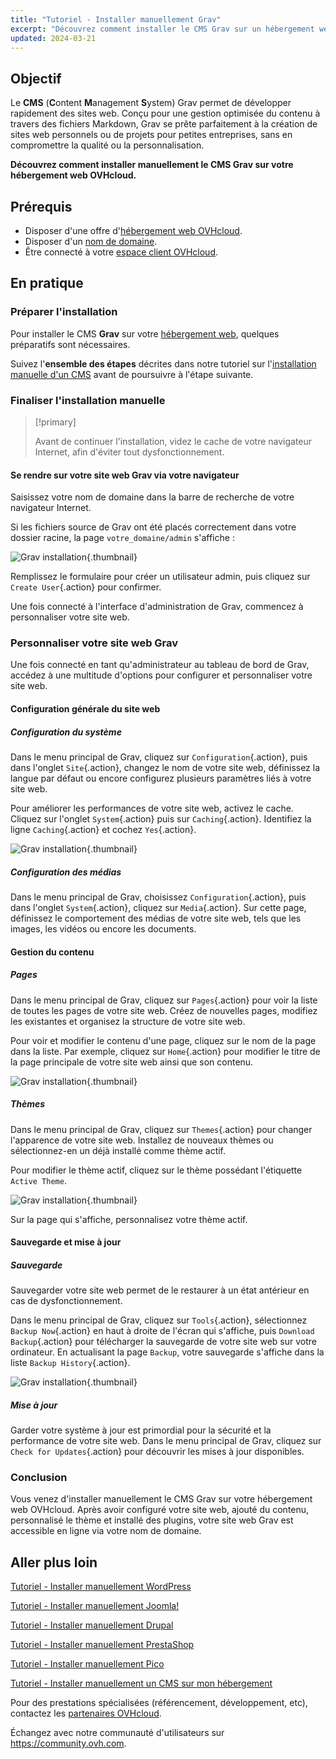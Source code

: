 ```yaml
---
title: "Tutoriel - Installer manuellement Grav"
excerpt: "Découvrez comment installer le CMS Grav sur un hébergement web OVHcloud"
updated: 2024-03-21
---
```


## Objectif

Le **CMS** (**C**ontent **M**anagement **S**ystem) Grav permet de développer rapidement des sites web. Conçu pour une gestion optimisée du contenu à travers des fichiers Markdown, Grav se prête parfaitement à la création de sites web personnels ou de projets pour petites entreprises, sans en compromettre la qualité ou la personnalisation.

**Découvrez comment installer manuellement le CMS Grav sur votre hébergement web OVHcloud.**

## Prérequis

- Disposer d'une offre d'[hébergement web OVHcloud](https://www.ovhcloud.com/fr-ca/web-hosting/).
- Disposer d'un [nom de domaine](https://www.ovhcloud.com/fr-ca/domains/).
- Être connecté à votre [espace client OVHcloud](https://ca.ovh.com/auth/?action=gotomanager&from=https://www.ovh.com/ca/fr/&ovhSubsidiary=qc).

## En pratique

### Préparer l'installation

Pour installer le CMS **Grav** sur votre [hébergement web](https://www.ovhcloud.com/fr-ca/web-hosting/), quelques préparatifs sont nécessaires.

Suivez l'**ensemble des étapes** décrites dans notre tutoriel sur l'[installation manuelle d'un CMS](/pages/web_cloud/web_hosting/cms_manual_installation) avant de poursuivre à l'étape suivante.

### Finaliser l'installation manuelle

> [!primary]
>
> Avant de continuer l'installation, videz le cache de votre navigateur Internet, afin d'éviter tout dysfonctionnement.
>

#### Se rendre sur votre site web Grav via votre navigateur

Saisissez votre nom de domaine dans la barre de recherche de votre navigateur Internet.

Si les fichiers source de Grav ont été placés correctement dans votre dossier racine, la page `votre_domaine/admin` s'affiche :

![Grav installation](images/first_page_config.png){.thumbnail}

Remplissez le formulaire pour créer un utilisateur admin, puis cliquez sur `Create User`{.action} pour confirmer.

Une fois connecté à l'interface d'administration de Grav, commencez à personnaliser votre site web.

### Personnaliser votre site web Grav

Une fois connecté en tant qu'administrateur au tableau de bord de Grav, accédez à une multitude d'options pour configurer et personnaliser votre site web.

#### Configuration générale du site web

##### Configuration du système

Dans le menu principal de Grav, cliquez sur `Configuration`{.action}, puis dans l'onglet `Site`{.action}, changez le nom de votre site web, définissez la langue par défaut ou encore configurez plusieurs paramètres liés à votre site web.

Pour améliorer les performances de votre site web, activez le cache. Cliquez sur l'onglet `System`{.action} puis sur `Caching`{.action}. Identifiez la ligne `Caching`{.action} et cochez `Yes`{.action}.

![Grav installation](images/activate_cache.png){.thumbnail}

##### Configuration des médias

Dans le menu principal de Grav, choisissez `Configuration`{.action}, puis dans l'onglet `System`{.action}, cliquez sur `Media`{.action}. Sur cette page, définissez le comportement des médias de votre site web, tels que les images, les vidéos ou encore les documents.

#### Gestion du contenu

##### Pages

Dans le menu principal de Grav, cliquez sur `Pages`{.action} pour voir la liste de toutes les pages de votre site web. Créez de nouvelles pages, modifiez les existantes et organisez la structure de votre site web.

Pour voir et modifier le contenu d'une page, cliquez sur le nom de la page dans la liste. Par exemple, cliquez sur `Home`{.action} pour modifier le titre de la page principale de votre site web ainsi que son contenu.

![Grav installation](images/list_pages.png){.thumbnail}

##### Thèmes

Dans le menu principal de Grav, cliquez sur `Themes`{.action} pour changer l'apparence de votre site web. Installez de nouveaux thèmes ou sélectionnez-en un déjà installé comme thème actif.

Pour modifier le thème actif, cliquez sur le thème possédant l'étiquette `Active Theme`.

![Grav installation](images/theme_active.png){.thumbnail}

Sur la page qui s'affiche, personnalisez votre thème actif.

#### Sauvegarde et mise à jour

##### Sauvegarde

Sauvegarder votre site web permet de le restaurer à un état antérieur en cas de dysfonctionnement.

Dans le menu principal de Grav, cliquez sur `Tools`{.action}, sélectionnez `Backup Now`{.action} en haut à droite de l'écran qui s'affiche, puis `Download Backup`{.action} pour télécharger la sauvegarde de votre site web sur votre ordinateur. En actualisant la page `Backup`, votre sauvegarde s'affiche dans la liste `Backup History`{.action}.

![Grav installation](images/backup_history.png){.thumbnail}

##### Mise à jour

Garder votre système à jour est primordial pour la sécurité et la performance de votre site web. Dans le menu principal de Grav, cliquez sur `Check for Updates`{.action} pour découvrir les mises à jour disponibles.

### Conclusion

Vous venez d'installer manuellement le CMS Grav sur votre hébergement web OVHcloud. Après avoir configuré votre site web, ajouté du contenu, personnalisé le thème et installé des plugins, votre site web Grav est accessible en ligne via votre nom de domaine.

## Aller plus loin <a name="go-further"></a>

[Tutoriel - Installer manuellement WordPress](/pages/web_cloud/web_hosting/cms_manual_installation_wordpress)

[Tutoriel - Installer manuellement Joomla!](/pages/web_cloud/web_hosting/cms_manual_installation_joomla)

[Tutoriel - Installer manuellement Drupal](/pages/web_cloud/web_hosting/cms_manual_installation_drupal)

[Tutoriel - Installer manuellement PrestaShop](/pages/web_cloud/web_hosting/cms_manual_installation_prestashop)

[Tutoriel - Installer manuellement Pico](/pages/web_cloud/web_hosting/cms_manual_installation_pico)

[Tutoriel - Installer manuellement un CMS sur mon hébergement](/pages/web_cloud/web_hosting/cms_manual_installation)

Pour des prestations spécialisées (référencement, développement, etc), contactez les [partenaires OVHcloud](https://partner.ovhcloud.com/fr-ca/directory/).

Échangez avec notre communauté d'utilisateurs sur <https://community.ovh.com>.